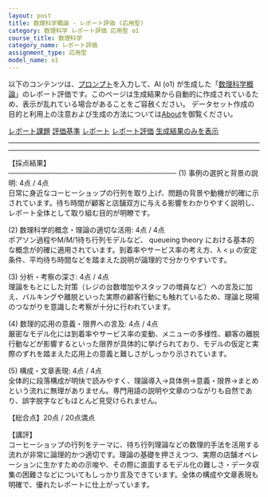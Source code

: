 ```yaml
---
layout: post
title: 数理科学概論 - レポート評価 (応用型)
category: 数理科学 レポート評価 応用型 o1
course_title: 数理科学
category_name: レポート評価
assignment_type: 応用型
model_name: o1
---
```


以下のコンテンツは、[プロンプト](https://github.com/takedatoshiyuki/synthetic_assignments/tree/main/generated/数理科学/o1/prompt_レポート評価-応用型.md)を入力して、AI (o1) が生成した「[数理科学概論](/contents/数理科学/)」のレポート評価です。このページは生成結果から自動的に作成されているため、表示が乱れている場合があることをご容赦ください。
データセット作成の目的と利用上の注意および生成の方法については[About](/About)を御覧ください。

[レポート課題](../レポート課題-応用型)
[評価基準](../評価基準-応用型)
[レポート](../レポート-応用型)
[レポート評価](../レポート評価-応用型)
[生成結果のみを表示](https://github.com/takedatoshiyuki/synthetic_assignments/tree/main/generated/数理科学/o1/レポート評価-応用型.md)
  

***
***
  
【採点結果】  
──────────────────────────────────
(1) 事例の選択と背景の説明: 4点 / 4点  
日常に身近なコーヒーショップの行列を取り上げ、問題の背景や動機が的確に示されています。待ち時間が顧客と店舗双方に与える影響をわかりやすく説明し、レポート全体として取り組む目的が明瞭です。

(2) 数理科学的概念・理論の適切な活用: 4点 / 4点  
ポアソン過程やM/M/1待ち行列モデルなど、 queueing theory における基本的な概念が的確に適用されています。到着率やサービス率の考え方、λ < μ の安定条件、平均待ち時間などを踏まえた説明が論理的で分かりやすいです。

(3) 分析・考察の深さ: 4点 / 4点  
理論をもとにした対策（レジの台数増加やスタッフの増員など）への言及に加え、バルキングや離脱といった実際の顧客行動にも触れているため、理論と現場のつながりを意識した考察が十分に行われています。

(4) 数理的応用の意義・限界への言及: 4点 / 4点  
厳密なモデル化には到着率やサービス率の変動、メニューの多様性、顧客の離脱行動などが影響するといった限界が具体的に挙げられており、モデルの仮定と実際のずれを踏まえた応用上の意義と難しさがしっかり示されています。

(5) 構成・文章表現: 4点 / 4点  
全体的に段落構成が明快で読みやすく、理論導入→具体例→意義・限界→まとめという流れに無理がありません。専門用語の説明や文章のつながりも自然であり、誤字脱字などもほとんど見受けられません。

【総合点】20点 / 20点満点  

【講評】  
コーヒーショップの行列をテーマに、待ち行列理論などの数理的手法を活用する流れが非常に論理的かつ適切です。理論の基礎を押さえつつ、実際の店舗オペレーションに生かすための示唆や、その際に直面するモデル化の難しさ・データ収集の困難さなどについてもしっかり言及できています。全体の構成や文章表現も明確で、優れたレポートに仕上がっています。
